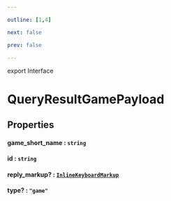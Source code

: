 ```yaml
---

outline: [1,4]

next: false

prev: false

---
```


export Interface
# QueryResultGamePayload

## Properties

#### game_short_name : `string`

#### id : `string`

#### reply_markup? : [`InlineKeyboardMarkup`](../classes/InlineKeyboardMarkup.md)

#### type? : `"game"`

